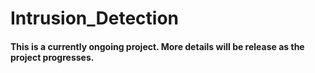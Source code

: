 # Intrusion_Detection

#### This is a currently ongoing project. More details will be release as the project progresses.
